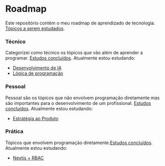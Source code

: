 # Roadmap
Este repositório contém o meu roadmap de aprendizado de tecnologia. [Tópicos a serem estudados](./topics.md).


### Técnico

Categorizei como técnico os tópicos que vão além de aprender a programar. [Estudos concluídos](./technical.md).
Atualmente estou estudando:
 - [Desenvolvimento de IA](https://app.rocketseat.com.br/journey/inteligencia-artificial/contents)
 - [Lógica de programação](https://app.rocketseat.com.br/journey/logica-de-programacao/contents)


### Pessoal

Pessoal são os tópicos que não envolvem programação diretamente mas são importantes para o desenvolvimento de um profissional. [Estudos concluídos](./personal.md).
Atualmente estou estudando:
 - [Estratégia ao Produto](https://app.rocketseat.com.br/journey/da-estrategia-ao-produto/contents) 


### Prática

Tópicos que envolvem programação diretamente.[Estudos concluídos](./practice.md).
Atualmente estou estudando:
 - [Nextjs + RBAC](https://app.rocketseat.com.br/journey/saa-s-next-js-rbac/contents)
